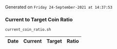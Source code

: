 Generated on `Friday 24-September-2021 at 14:37:53`

### Current to Target Coin Ratio
`current_coin_ratio.sh`

Date|Current|Target|Ratio
---|---|---|---
